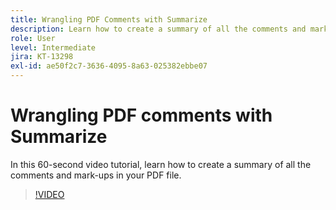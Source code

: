 ```yaml
---
title: Wrangling PDF Comments with Summarize
description: Learn how to create a summary of all the comments and mark-ups in your PDF file
role: User
level: Intermediate
jira: KT-13298
exl-id: ae50f2c7-3636-4095-8a63-025382ebbe07
---
```

# Wrangling PDF comments with Summarize

In this 60-second video tutorial, learn how to create a summary of all the comments and mark-ups in your PDF file.

>[!VIDEO](https://video.tv.adobe.com/v/3409907?quality=12&learn=on&hidetitle=true)

